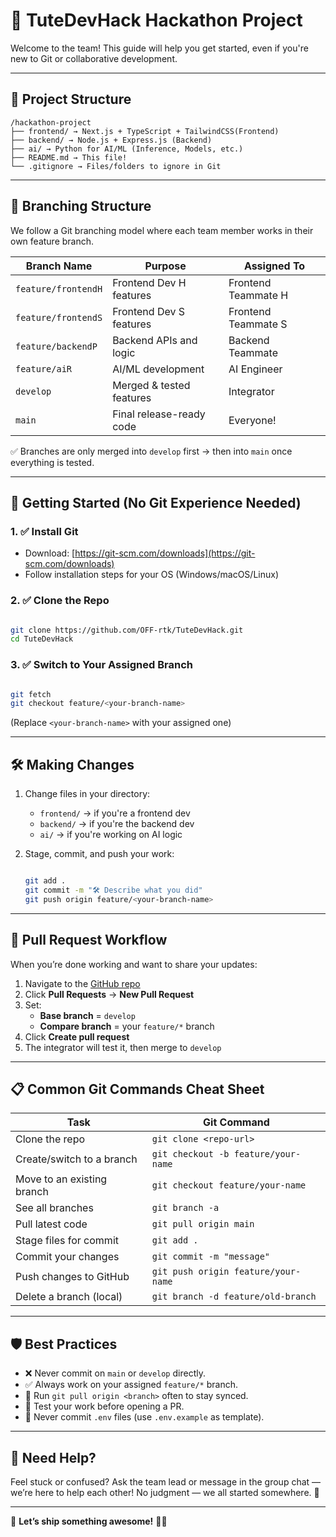 # 🚀 TuteDevHack Hackathon Project

Welcome to the team! This guide will help you get started, even if you're new to Git or collaborative development.

---

## 📁 Project Structure

```
/hackathon-project
├── frontend/ → Next.js + TypeScript + TailwindCSS(Frontend)
├── backend/ → Node.js + Express.js (Backend)
├── ai/ → Python for AI/ML (Inference, Models, etc.)
├── README.md → This file!
└── .gitignore → Files/folders to ignore in Git
```

---

## 🌿 Branching Structure

We follow a Git branching model where each team member works in their own feature branch.

| Branch Name          | Purpose                    | Assigned To            |
|----------------------|----------------------------|------------------------|
| `feature/frontendH`  | Frontend Dev H features    | Frontend Teammate H    |
| `feature/frontendS`  | Frontend Dev S features    | Frontend Teammate S    |
| `feature/backendP`   | Backend APIs and logic     | Backend Teammate       |
| `feature/aiR`        | AI/ML development          | AI Engineer            |
| `develop`            | Merged & tested features   | Integrator             |
| `main`               | Final release-ready code   | Everyone!              |

✅ Branches are only merged into `develop` first → then into `main` once everything is tested.

---

## 🚀 Getting Started (No Git Experience Needed)

### 1. ✅ Install Git
- Download: [https://git-scm.com/downloads](https://git-scm.com/downloads)
- Follow installation steps for your OS (Windows/macOS/Linux)

### 2. ✅ Clone the Repo

```bash

git clone https://github.com/OFF-rtk/TuteDevHack.git
cd TuteDevHack

```

### 3. ✅ Switch to Your Assigned Branch

```bash

git fetch
git checkout feature/<your-branch-name>

```
(Replace `<your-branch-name>` with your assigned one)

---

## 🛠️ Making Changes

1. Change files in your directory:
   - `frontend/` → if you're a frontend dev
   - `backend/` → if you're the backend dev
   - `ai/` → if you're working on AI logic

2. Stage, commit, and push your work:

    ```bash

    git add .
    git commit -m "🛠️ Describe what you did"
    git push origin feature/<your-branch-name>

    ```

---

## 🔄 Pull Request Workflow

When you’re done working and want to share your updates:

1. Navigate to the [GitHub repo](https://github.com/OFF-rtk/TuteDevHack)
2. Click **Pull Requests** → **New Pull Request**
3. Set:
   - **Base branch** = `develop`
   - **Compare branch** = your `feature/*` branch
4. Click **Create pull request**
5. The integrator will test it, then merge to `develop`

---

## 📋 Common Git Commands Cheat Sheet

| Task                            | Git Command                                        |
|---------------------------------|----------------------------------------------------|
| Clone the repo                  | `git clone <repo-url>`                             |
| Create/switch to a branch       | `git checkout -b feature/your-name`                |
| Move to an existing branch      | `git checkout feature/your-name`                   |
| See all branches                | `git branch -a`                                    |
| Pull latest code                | `git pull origin main`                             |
| Stage files for commit          | `git add .`                                        |
| Commit your changes             | `git commit -m "message"`                          |
| Push changes to GitHub          | `git push origin feature/your-name`                |
| Delete a branch (local)         | `git branch -d feature/old-branch`                 |

---

## 🛡️ Best Practices

- ❌ Never commit on `main` or `develop` directly.
- ✅ Always work on your assigned `feature/*` branch.
- 🔁 Run `git pull origin <branch>` often to stay synced.
- 🧪 Test your work before opening a PR.
- 🔐 Never commit `.env` files (use `.env.example` as template).

---

## 💬 Need Help?

Feel stuck or confused? Ask the team lead or message in the group chat — we’re here to help each other! No judgment — we all started somewhere. 🎯

---

🏁 **Let’s ship something awesome!** 🧠🚀

